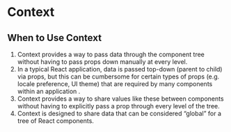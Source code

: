 # Context

## When to Use Context
1. Context provides a way to pass data through the component tree without having
to pass props down manually at every level.
2. In a typical React application, data is passed top-down (parent to child) via
props, but this can be cumbersome for certain types of props (e.g. locale
preference, UI theme) that are required by many components within an application
.
3. Context provides a way to share values like these between components without
having to explicitly pass a prop through every level of the tree.
4. Context is designed to share data that can be considered “global” for a tree
of React components.
